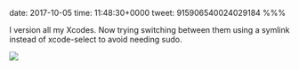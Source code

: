 date: 2017-10-05
time: 11:48:30+0000
tweet: 915906540024029184
%%%

I version all my Xcodes. Now trying switching between them using a symlink instead of xcode-select to avoid needing sudo.

![](DLX0I37XkAA3BE9.jpg)
